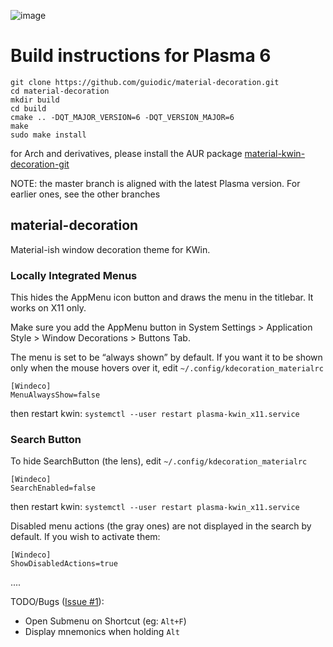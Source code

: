 ![image](data/preview.png)

# Build instructions for Plasma 6

```
git clone https://github.com/guiodic/material-decoration.git
cd material-decoration
mkdir build
cd build
cmake .. -DQT_MAJOR_VERSION=6 -DQT_VERSION_MAJOR=6
make
sudo make install
```
for Arch and derivatives, please install the AUR package 
[material-kwin-decoration-git](https://aur.archlinux.org/packages/material-kwin-decoration-git)

NOTE: the master branch is aligned with the latest Plasma version. For earlier
ones, see the other branches

## material-decoration

Material-ish window decoration theme for KWin.


### Locally Integrated Menus

This hides the AppMenu icon button and draws the menu in the titlebar. It works on X11 only.

Make sure you add the AppMenu button in System Settings > Application Style >
Window Decorations > Buttons Tab.

The menu is set to be “always shown” by default. If you want it to be shown only when the mouse hovers over it, edit `~/.config/kdecoration_materialrc`

```
[Windeco]
MenuAlwaysShow=false
```
then restart kwin: `systemctl --user restart plasma-kwin_x11.service`


### Search Button

To hide SearchButton (the lens), edit `~/.config/kdecoration_materialrc` 

```
[Windeco]
SearchEnabled=false
```
then restart kwin: `systemctl --user restart plasma-kwin_x11.service`

Disabled menu actions (the gray ones) are not displayed in the search by default.
If you wish to activate them:

```
[Windeco]
ShowDisabledActions=true
```


....

TODO/Bugs ([Issue #1](https://github.com/Zren/material-decoration/issues/1)):

* Open Submenu on Shortcut (eg: `Alt+F`)
* Display mnemonics when holding `Alt`
